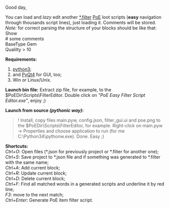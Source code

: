 Good day,


You can load and *lazy* edit another [\*.filter](https://www.pathofexile.com/forum/view-thread/1235695) [PoE](http://pathofexile.com/) loot scripts
(**easy** navigation through thousands script lines), just loading it. Comments will be stored.  
*Note:* for correct parsing the structure of your blocks should be like that:  
       Show  
       # some comments  
              BaseType Gem  
              Qualilty > 10  


**Requirements:**  
1. [python3](https://www.python.org/downloads/windows/);  
2. and [PyQt4](http://www.lfd.uci.edu/~gohlke/pythonlibs/#pyqt4) for GUI, too;  
3. Win or Linux/Unix.


**Launch bin file:**
Extract zip file, for example, to the $PoEDir\Scripts\FilterEditor.
Double click on *"PoE Easy Filter Script Editor.exe"*, enjoy ;)

**Launch from source _(pythonic way)_:**  
>! Install, copy files main.pyw, config.json, filter_gui.ui and poe.png to the $PoEDir\\Scripts\\FilterEditor, for example. Right-click on main.pyw -> Properties and choose application to run (for me C:\\Python34\\pythonw.exe). Done. Easy ;)


**Shortcuts:**  
*Ctrl+O*: Open files (\*.json for previously project or \*.filter for another one);  
*Ctrl+S*: Save project to \*.json file and if something was generated to \*.filter with the same name;  
*Ctrl+A*: Add current block;  
*Ctrl+R*: Update current block;  
*Ctrl+D*: Delete current block;  
*Ctrl+F*: Find all matched words in a generated scripts and underline it by red line;  
*F3*: move to the next match;  
*Ctrl+Enter*: Generate PoE item filter script.
